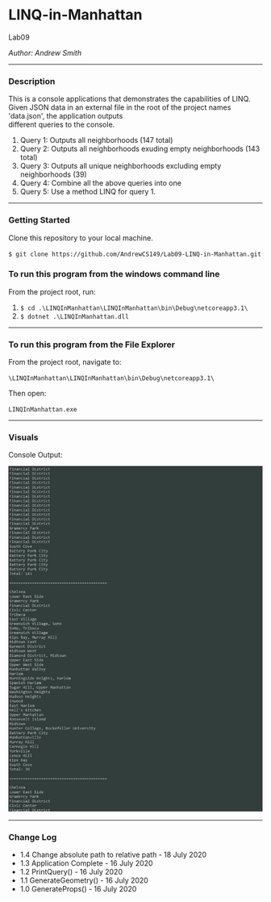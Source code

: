 # LINQ-in-Manhattan

Lab09

*Author: Andrew Smith*

---

### Description

This is a console applications that demonstrates the capabilities of LINQ. Given JSON data
in an external file in the root of the project names 'data.json', the application outputs  
different queries to the console.

1. Query 1: Outputs all neighborhoods (147 total)
2. Query 2: Outputs all neighborhoods exuding empty neighborhoods (143 total)
3. Query 3: Outputs all unique neighborhoods excluding empty neighborhoods (39)
4. Query 4: Combine all the above queries into one 
5. Query 5: Use a method LINQ for query 1.

---

### Getting Started

Clone this repository to your local machine.

`$ git clone https://github.com/AndrewCS149/Lab09-LINQ-in-Manhattan.git`

### To run this program from the windows command line

From the project root, run:

1. `$ cd .\LINQInManhattan\LINQInManhattan\bin\Debug\netcoreapp3.1\`
2. `$ dotnet .\LINQInManhattan.dll`
---

### To run this program from the File Explorer

From the project root, navigate to:

`\LINQInManhattan\LINQInManhattan\bin\Debug\netcoreapp3.1\`

Then open:

`LINQInManhattan.exe`

---

### Visuals

Console Output:

![output](LINQInManhattan/Assets/demo.jpg)

---

### Change Log
- 1.4 Change absolute path to relative path - 18 July 2020
- 1.3 Application Complete - 16 July 2020
- 1.2 PrintQuery() - 16 July 2020
- 1.1 GenerateGeometry() - 16 July 2020
- 1.0 GenerateProps() - 16 July 2020


